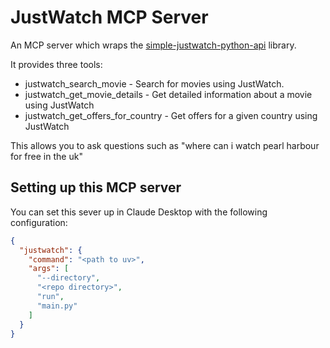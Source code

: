 # JustWatch MCP Server

An MCP server which wraps the [simple-justwatch-python-api](https://github.com/Electronic-Mango/simple-justwatch-python-api) library.

It provides three tools:
* justwatch_search_movie - Search for movies using JustWatch.
* justwatch_get_movie_details - Get detailed information about a movie using JustWatch
* justwatch_get_offers_for_country - Get offers for a given country using JustWatch

This allows you to ask questions such as "where can i watch pearl harbour for free in the uk"

## Setting up this MCP server
You can set this sever up in Claude Desktop with the following configuration:

```json
{
  "justwatch": {
    "command": "<path to uv>",
    "args": [
      "--directory",
      "<repo directory>",
      "run",
      "main.py"
    ]
  }
}
```